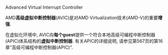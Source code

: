 Advanced Virtual Interrupt Controller

AMD**高级虚拟中断控制器**(AVIC)是对AMD Virtualization技术(AMD-V)的重要**增强**.  

在虚拟化环境中, AVIC向**每个guest**提供一个符合本地高级可编程中断控制器(APIC)体系结构的**虚拟中断控制器**.  有关APIC的详细说明, 请参见第567页的第16章”高级可编程中断控制器(APIC)". 

